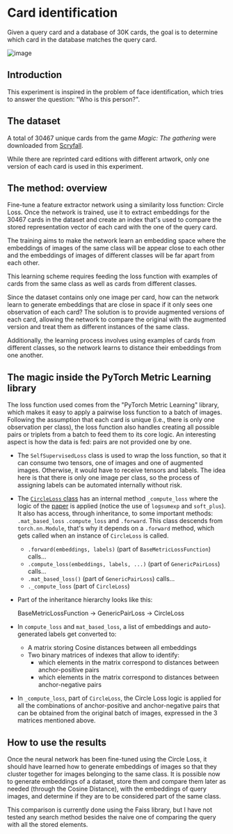 # Card identification

Given a query card and a database of 30K cards, the goal is to determine which card in the database matches the query card.

![image](https://github.com/user-attachments/assets/f7821999-0585-45d2-888e-9f032496e599)


## Introduction

This experiment is inspired in the problem of face identification, which tries to answer the question: "Who is this person?".

## The dataset

A total of 30467 unique cards from the game *Magic: The gathering* were downloaded from [Scryfall](https://scryfall.com/docs/api/bulk-data).

While there are reprinted card editions with different artwork, only one version of each card is used in this experiment.

## The method: overview

Fine-tune a feature extractor network using a similarity loss function: Circle Loss. Once the network is trained, use it to extract embeddings for the 30467 cards in the dataset and create an index that's used to compare the stored representation vector of each card with the one of the query card.

The training aims to make the network learn an embedding space where the embeddings of images of the same class will be appear close to each other and the embeddings of images of different classes will be far apart from each other.

This learning scheme requires feeding the loss function with examples of cards from the same class as well as cards from different classes.

Since the dataset contains only one image per card, how can the network learn to generate embeddings that are close in space if it only sees one observation of each card? The solution is to provide augmented versions of each card, allowing the network to compare the original with the augmented version and treat them as different instances of the same class.

Additionally, the learning process involves using examples of cards from different classes, so the network learns to distance their embeddings from one another.

## The magic inside the PyTorch Metric Learning library

The loss function used comes from the "PyTorch Metric Learning" library, which makes it easy to apply a pairwise loss function to a batch of images. Following the assumption that each card is unique (i.e., there is only one observation per class), the loss function also handles creating all possible pairs or triplets from a batch to feed them to its core logic. An interesting aspect is how the data is fed: pairs are not provided one by one.

- The `SelfSupervisedLoss` class is used to wrap the loss function, so that it can consume two tensors, one of images and one of augmented images. Otherwise, it would have to receive tensors and labels. The idea here is that there is only one image per class, so the process of assigning labels can be automated internally without risk.

- The [`CircleLoss` class](https://github.com/KevinMusgrave/pytorch-metric-learning/blob/28d5acce05f61b0d0c15acbe423a7ba387efcb4d/src/pytorch_metric_learning/losses/circle_loss.py#L10) has an internal method `_compute_loss` where the logic of the [paper](https://arxiv.org/pdf/2002.10857) is applied (notice the use of `logsumexp` and `soft_plus`). It also has access, through inheritance, to some important methods: `.mat_based_loss` `.compute_loss` and `.forward`. This class descends from `torch.nn.Module`, that's why it depends on a `.forward` method, which gets called when an instance of `CircleLoss` is called.

    - `.forward(embeddings, labels)` (part of `BaseMetricLossFunction`) calls...
    - `.compute_loss(embeddings, labels, ...)` (part of `GenericPairLoss`) calls...
    - `.mat_based_loss()` (part of `GenericPairLoss`) calls...
    - `._compute_loss` (part of `CircleLoss`)

- Part of the inheritance hierarchy looks like this:

    BaseMetricLossFunction -> GenericPairLoss -> CircleLoss

- In `compute_loss` and `mat_based_loss`, a list of embeddings and auto-generated labels get converted to:
    - A matrix storing Cosine distances between all embeddings
    - Two binary matrices of indexes that allow to identify:
        - which elements in the matrix correspond to distances between anchor-positive pairs
        - which elements in the matrix correspond to distances between anchor-negative pairs
- In `_compute_loss`, part of `CircleLoss`, the Circle Loss logic is applied for all the combinations of anchor-positive and anchor-negative pairs that can be obtained from the original batch of images, expressed in the 3 matrices mentioned above.


## How to use the results

Once the neural network has been fine-tuned using the Circle Loss, it should have learned how to generate embeddings of images so that they cluster together for images belonging to the same class. It is possible now to generate embeddings of a dataset, store them and compare them later as needed (through the Cosine Distance), with the embeddings of query images, and determine if they are to be considered part of the same class.

This comparison is currently done using the Faiss library, but I have not tested any search method besides the naive one of comparing the query with all the stored elements.
